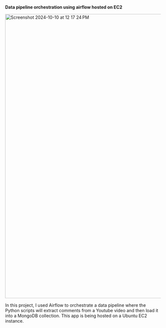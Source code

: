 **Data pipeline orchestration using airflow hosted on EC2**

<img width="919" alt="Screenshot 2024-10-10 at 12 17 24 PM" src="https://github.com/user-attachments/assets/d3c873a9-f9a4-4d10-8d1e-408212969129">

In this project, I used Airflow to orchestrate a data pipeline where the Python scripts will extract comments from a Youtube video and then load it into a MongoDB collection. This app is being hosted on a Ubuntu EC2 instance.

